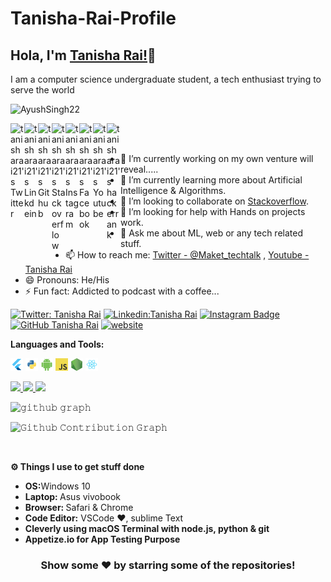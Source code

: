 # Tanisha-Rai-Profile

## Hola, I'm [Tanisha Rai!](https://tanisharai21.github.io/portfolio/)👋
I am a computer science undergraduate student, a tech enthusiast trying to serve the world


<p align="left"> <img src="https://komarev.com/ghpvc/?username=AyushSingh22&label=Profile views&color=green&style=plastic" alt="AyushSingh22" /> </p>
<a href="https://twitter.com/market_techtalk">
  <img align="left" alt="tanisharai21's Twitter" width="22px" src="https://cdn.jsdelivr.net/npm/simple-icons@v3/icons/twitter.svg" />
</a>
<a href="https://www.linkedin.com/in/ayushrajtech/">
  <img align="left" alt="tanisharai21's Linkdein" width="22px" src="https://cdn.jsdelivr.net/npm/simple-icons@v3/icons/linkedin.svg" />
</a>
<a href="https://github.com/AyushSingh22/">
  <img align="left" alt="tanisharai21's Github" width="22px" src="https://cdn.jsdelivr.net/npm/simple-icons@v3/icons/github.svg" />
</a>
<a href="https://stackoverflow.com/users/16567437/ayush-raj">
  <img align="left" alt="tanisharai21's Stackoverflow" width="22px" src="https://cdn.jsdelivr.net/npm/simple-icons@v3/icons/stackoverflow.svg" />
</a>
<a href="https://www.instagram.com/ayush_singh__22/">
  <img align="left" alt="tanisharai21's Instagram" width="22px" src="https://cdn.jsdelivr.net/npm/simple-icons@v3/icons/instagram.svg" />
</a>
<a href="https://www.facebook.com/coderavinash/">
  <img align="left" alt="tanisharai21's Facebook" width="22px" src="https://cdn.jsdelivr.net/npm/simple-icons@v3/icons/facebook.svg" />
</a>
<a href="https://www.youtube.com/channel/UCrsaXuRFNGTB8LYqwYFlICA">
  <img align="left" alt="tanisharai21's Youtube" width="22px" src="https://cdn.jsdelivr.net/npm/simple-icons@v3/icons/youtube.svg" />
</a>
<a href="https://www.hackerrank.com/ayushraj22102001">
  <img align="left" alt="tanisharai21's hackerrank" width="22px" src="https://cdn.jsdelivr.net/npm/simple-icons@v3/icons/hackerrank.svg" />
</a>
<br/>
<br/>


- 🔭 I’m currently working on my own venture will reveal.....
- 🌱 I’m currently learning more about Artificial Intelligence & Algorithms.
- 👯 I’m looking to collaborate on [Stackoverflow](https://stackoverflow.com/users/16567437/ayush-raj).
- 🤔 I’m looking for help with Hands on projects work.
- 💬 Ask me about ML, web or any tech related stuff.
- 📫 How to reach me: [Twitter - @Maket_techtalk](https://twitter.com/market_techtalk) , [Youtube - Tanisha Rai](https://www.youtube.com/channel/UCrsaXuRFNGTB8LYqwYFlICA)
- 😄 Pronouns: He/His  
- ⚡ Fun fact: Addicted to podcast with a coffee...
           
 
[![Twitter: Tanisha Rai](https://img.shields.io/twitter/follow/Market_techtalk?style=social)](https://twitter.com/Market_techtalk)
[![Linkedin:Tanisha Rai](https://img.shields.io/badge/-AyushSingh22-blue?style=flat-square&logo=Linkedin&logoColor=white&link=https://www.linkedin.com/in/ayushrajtech/)](https://www.linkedin.com/in/ayushrajtech/)
[![Instagram Badge](https://img.shields.io/badge/-Instagram-e4405f?style=flat-square&logo=Instagram&logoColor=white)](https://www.instagram.com/ayush_singh__22/) 
[![GitHub Tanisha Rai](https://img.shields.io/github/followers/AyushSingh22?label=follow&style=social)](https://github.com/tanisharai21)
[![website](https://img.shields.io/badge/Portfolio-Ayushraj.tech-2648ff?style=flat-square&logo=google-chrome)](https://tanisharai21.github.io/portfolio/)

**Languages and Tools:**  

<code><img height="20" src="https://raw.githubusercontent.com/github/explore/80688e429a7d4ef2fca1e82350fe8e3517d3494d/topics/flutter/flutter.png"></code>
<code><img height="20" src="https://raw.githubusercontent.com/github/explore/80688e429a7d4ef2fca1e82350fe8e3517d3494d/topics/python/python.png"></code>
<code><img height="20" src="https://raw.githubusercontent.com/github/explore/80688e429a7d4ef2fca1e82350fe8e3517d3494d/topics/android/android.png"></code>
<code><img height="20" src="https://raw.githubusercontent.com/github/explore/80688e429a7d4ef2fca1e82350fe8e3517d3494d/topics/javascript/javascript.png"></code>
<code><img height="20" src="https://raw.githubusercontent.com/github/explore/80688e429a7d4ef2fca1e82350fe8e3517d3494d/topics/nodejs/nodejs.png"></code>
<code><img height="20" src="https://raw.githubusercontent.com/github/explore/80688e429a7d4ef2fca1e82350fe8e3517d3494d/topics/react/react.png"></code>   

<a href="https://github.com/tanisharai21">
 <img height="111em" src="https://github-readme-stats.vercel.app/api?username=tanisharai21&show_icons=true&hide_border=true" />
<img height="111em" src="https://github-readme-stats.vercel.app/api/top-langs/?username=tanisharai21&exclude_repo=KNN-Image-Classification&show_icons=true&hide_border=true&layout=compact&langs_count=6"/>
<img height="111em" src="https://github-readme-streak-stats.herokuapp.com/?user=tanisharai21&show_icons=true&hide_border=true&layout=compact&langs_count=6" />
</a>


<br>

![𝚐𝚒𝚝𝚑𝚞𝚋 𝚐𝚛𝚊𝚙𝚑](https://activity-graph.herokuapp.com/graph?username=tanisharai21&theme=react-dark&hide_border=true&area=true)

<!-- Don't Run Contribution Graph(Generate Snake) Action on your default Branch-->
![𝙶𝚒𝚝𝚑𝚞𝚋 𝙲𝚘𝚗𝚝𝚛𝚒𝚋𝚞𝚝𝚒𝚘𝚗 𝙶𝚛𝚊𝚙𝚑](https://github.com/tanisharai21/tanisharai21/blob/main/github-contribution-grid-snake.svg)
<!-- Don't Run Contribution Graph(Generate Snake) Action on your default Branch -->
<br/>


  <b>⚙️ Things I use to get stuff done</b></summary>
  	<ul>
  	    <li><b>OS:</b>Windows 10</li>
	    <li><b>Laptop: </b> Asus vivobook</li>
  	    <li><b>Browser: </b> Safari & Chrome</li>
	    <li><b>Code Editor:</b> VSCode ❤, sublime Text</li>
            <li><b>Cleverly using macOS Terminal with node.js, python & git</li>
		<li><b>Appetize.io for App Testing Purpose</li>
	</ul>	

<div align="center">

### Show some ❤️ by starring some of the repositories!

</div>
